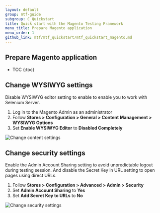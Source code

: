 ```yaml
---
layout: default
group: mtf-guide
subgroup: C_Quickstart
title: Quick start with the Magento Testing Framework
menu_title: Prepare Magento application
menu_order: 1
github_link: mtf/mtf_quickstart/mtf_quickstart_magento.md
---
```


<h2>Prepare Magento application</h2>

* TOC
{:toc}

## Change WYSIWYG settings

Disable WYSIWYG editor setting to enable to enable you to work with Selenium Server.

1. Log in to the Magento Admin as an administrator
2. Follow **Stores &gt; Configuration &gt; General &gt; Content Management &gt; WYSIWYG Options**
3. Set **Enable WYSIWYG Editor** to **Disabled Completely** 

![Change content settings]({{site.baseurl}}common/images/mtf_qstart_mag_wysiwyg.png)

## Change security settings

Enable the Admin Account Sharing setting to avoid unpredictable logout during testing session. And disable the Secret Key in URL setting to open pages using direct URLs.

1. Follow **Stores &gt; Configuration &gt; Advanced &gt; Admin &gt; Security**
2. Set **Admin Account Sharing** to **Yes**
3. Set **Add Secret Key to URLs** to **No**

![Change security settings]({{site.baseurl}}common/images/mtf_qstart_mag_secur.png)